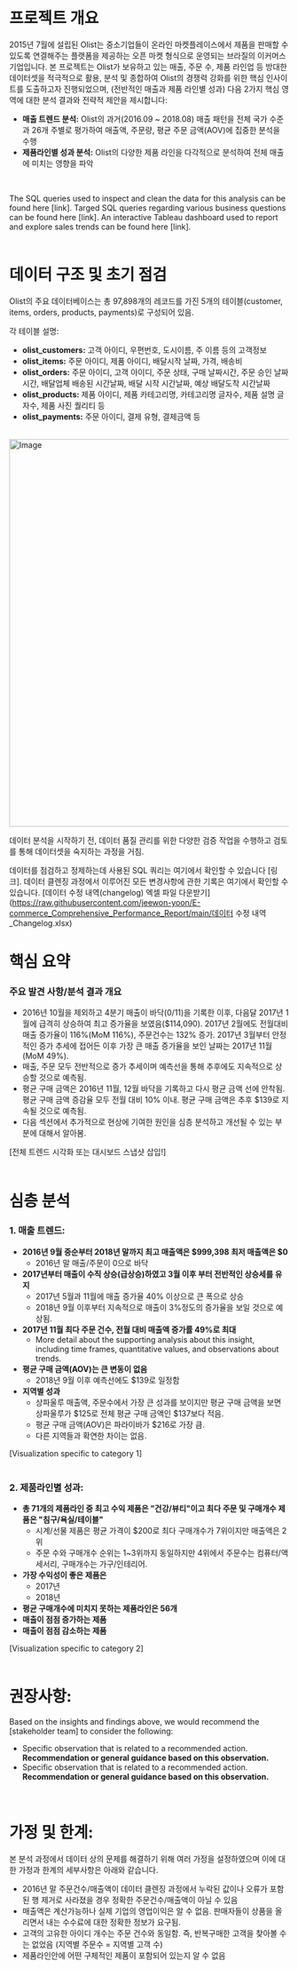 # 프로젝트 개요
2015년 7월에 설립된 Olist는 중소기업들이 온라인 마켓플레이스에서 제품을 판매할 수 있도록 연결해주는 플랫폼을 제공하는 오픈 마켓 형식으로 운영되는 브라질의 이커머스 기업입니다.
본 프로젝트는 Olist가 보유하고 있는 매출, 주문 수, 제품 라인업 등 방대한 데이터셋을 적극적으로 활용, 분석 및 종합하여 Olist의 경쟁력 강화를 위한 핵심 인사이트를 도출하고자 진행되었으며, (전반적인 매출과 제품 라인별 성과) 다음 2가지 핵심 영역에 대한 분석 결과와 전략적 제안을 제시합니다:

- **매출 트렌드 분석:** Olist의 과거(2016.09 ~ 2018.08) 매출 패턴을 전체 국가 수준과 26개 주별로 평가하여 매출액, 주문량, 평균 주문 금액(AOV)에 집중한 분석을 수행 
- **제품라인별 성과 분석:** Olist의 다양한 제품 라인을 다각적으로 분석하여 전체 매출에 미치는 영향을 파악   
<br>  

The SQL queries used to inspect and clean the data for this analysis can be found here [link].
Targed SQL queries regarding various business questions can be found here [link].
An interactive Tableau dashboard used to report and explore sales trends can be found here [link].     
<br>

# 데이터 구조 및 초기 점검
Olist의 주요 데이터베이스는 총 97,898개의 레코드를 가진 5개의 테이블(customer, items, orders, products, payments)로 구성되어 있음. 

각 테이블 설명:
- **olist_customers:** 고객 아이디, 우편번호, 도시이름, 주 이름 등의 고객정보
- **olist_items:** 주문 아이디, 제품 아이디, 배달시작 날짜, 가격, 배송비
- **olist_orders:** 주문 아이디, 고객 아이디, 주문 상태, 구매 날짜시간, 주문 승인 날짜시간, 배달업체 배송된 시간날짜, 배달 시작 시간날짜, 예상 배달도착 시간날짜 
- **olist_products:** 제품 아이디, 제품 카테고리명, 카테고리명 글자수, 제품 설명 글자수, 제품 사진 퀄리티 등
- **olist_payments:** 주문 아이디, 결제 유형, 결제금액 등

<br>    
<img width="698" alt="Image" src="https://github.com/user-attachments/assets/7173a3ee-e897-46f6-85c0-83e038e2f34d" />

데이터 분석을 시작하기 전, 데이터 품질 관리를 위한 다양한 검증 작업을 수행하고 검토를 통해 데이터셋을 숙지하는 과정을 거침.

데이터를 점검하고 정제하는데 사용된 SQL 쿼리는 여기에서 확인할 수 있습니다 [링크].
데이터 클렌징 과정에서 이루어진 모든 변경사항에 관한 기록은 여기에서 확인할 수 있습니다. 
[데이터 수정 내역(changelog) 엑셀 파일 다운받기](https://raw.githubusercontent.com/jeewon-yoon/E-commerce_Comprehensive_Performance_Report/main/데이터 수정 내역_Changelog.xlsx) 
<br>

# 핵심 요약 
### 주요 발견 사항/분석 결과 개요
- 2016년 10월을 제외하고 4분기 매출이 바닥($0/$11)을 기록한 이후, 다음달 2017년 1월에 급격히 상승하여 최고 증가율을 보였음($114,090). 2017년 2월에도 전월대비 매출 증가율이 116%(MoM 116%), 주문건수는 132% 증가. 2017년 3월부터 안정적인 증가 추세에 접어든 이후 가장 큰 매출 증가율을 보인 날짜는 2017년 11월 (MoM 49%). 
- 매출, 주문 모두 전반적으로 증가 추세이며 예측선을 통해 추후에도 지속적으로 상승할 것으로 예측됨. 
- 평균 구매 금액은 2016년 11월, 12월 바닥을 기록하고 다시 평균 금액 선에 안착됨. 평균 구매 금액 증감율 모두 전월 대비 10% 이내. 평균 구매 금액은 추후 $139로 지속될 것으로 예측됨. 
- 다음 섹션에서 추가적으로 현상에 기여한 원인을 심층 분석하고 개선될 수 있는 부분에 대해서 알아봄.

[전체 트렌드 시각화 또는 대시보드 스냅샷 삽입!]     
<br>    

# 심층 분석
### 1. 매출 트렌드:
* **2016년 9월 중순부터 2018년 말까지 최고 매출액은 $999,398 최저 매출액은 $0**
  * 2016년 말 매출/주문이 0으로 바닥
* **2017년부터 매출이 수직 상승(급상승)하였고 3월 이후 부터 전반적인 상승세를 유지**
  *	2017년 5월과 11월에 매출 증가율 40% 이상으로 큰 폭으로 상승 
  * 2018년 9월 이후부터 지속적으로 매출이 3%정도의 증가율을 보일 것으로 예상됨.
* **2017년 11월 최다 주문 건수, 전월 대비 매출액 증가률 49%로 최대**
  * More detail about the supporting analysis about this insight, including time frames, quantitative values, and observations about trends.
* **평균 구매 금액(AOV)는 큰 변동이 없음**
  * 2018년 9월 이후 예측선에도 $139로 일정함
* **지역별 성과**
  * 상파울루 매출액, 주문수에서 가장 큰 성과를 보이지만 평균 구매 금액을 보면 상파울루가 $125로 전체 평균 구매 금액인 $137보다 적음.
  * 평균 구매 금액(AOV)은 파라이바가 $216로 가장 큼.
  * 다른 지역들과 확연한 차이는 없음. 

[Visualization specific to category 1]      
<br>

### 2. 제품라인별 성과:
* **총 71개의 제품라인 중 최고 수익 제품은 "건강/뷰티"이고 최다 주문 및 구매개수 제품은 "침구/욕실/테이블"**
  * 시계/선물 제품은 평균 가격이 $200로 최다 구매개수가 7위이지만 매출액은 2위  
  * 주문 수와 구매개수 순위는 1~3위까지 동일하지만 4위에서 주문수는 컴퓨터/액세서리, 구매개수는 가구/인테리어.
* **가장 수익성이 좋은 제품은**
  *	2017년 
  * 2018년
* **평균 구매개수에 미치지 못하는 제품라인은 56개**
* **매출이 점점 증가하는 제품**
* **매출이 점점 감소하는 제품**

[Visualization specific to category 2]   
<br>  

# 권장사항:
Based on the insights and findings above, we would recommend the [stakeholder team] to consider the following: 
* Specific observation that is related to a recommended action. **Recommendation or general guidance based on this observation.**
* Specific observation that is related to a recommended action. **Recommendation or general guidance based on this observation.**      
<br>



# 가정 및 한계:
본 분석 과정에서 데이터 상의 문제를 해결하기 위해 여러 가정을 설정하였으며 이에 대한 가정과 한계의 세부사항은 아래와 같습니다.
* 2016년 말 주문건수/매출액이 데이터 클렌징 과정에서 누락된 값이나 오류가 포함된 행 제거로 사라졌을 경우 정확한 주문건수/매출액이 아닐 수 있음
* 매출액은 계산가능하나 실제 기업의 영업이익은 알 수 없음. 판매자들이 상품을 올리면서 내는 수수료에 대한 정확한 정보가 요구됨.
* 고객의 고유한 아이디 개수는 주문 건수와 동일함. 즉, 반복구매한 고객을 찾아볼 수는 없었음 (지역별 주문수 = 지역별 고객 수)
* 제품라인안에 어떤 구체적인 제품이 포함되어 있는지 알 수 없음


